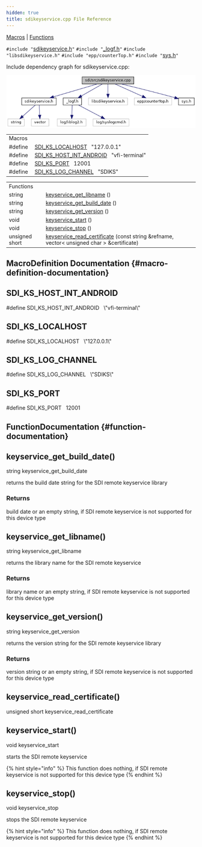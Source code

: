 ```yaml
---
hidden: true
title: sdikeyservice.cpp File Reference
---
```


[Macros](#define-members) \| [Functions](#func-members)

`#include "`<a href="sdikeyservice_8h_source.md">sdikeyservice.h</a>`"`
`#include "`<a href="__logf_8h_source.md">_logf.h</a>`"`
`#include "libsdikeyservice.h"`
`#include "epp/counterTop.h"`
`#include "`<a href="sys_8h_source.md">sys.h</a>`"`

Include dependency graph for sdikeyservice.cpp:

![](sdikeyservice_8cpp__incl.png)

|  |  |
|----|----|
| Macros |  |
| #define  | [SDI_KS_LOCALHOST](#a9c5d4c71dc8376183e2a56b4e3912f2c)   \"127.0.0.1\" |
| #define  | [SDI_KS_HOST_INT_ANDROID](#ab2018ee2cc3fdb3ebc9317ed23c3615b)   \"vfi-terminal\" |
| #define  | [SDI_KS_PORT](#aafcd34a5dc43606c57b4b9c8b0cbea11)   12001 |
| #define  | [SDI_KS_LOG_CHANNEL](#afe721ff5529fb139bd8ba375599d500a)   \"SDIKS\" |

|  |  |
|----|----|
| Functions |  |
| string  | [keyservice_get_libname](#ade45a421d3a30912d254dc9fbee2ba2a) () |
| string  | [keyservice_get_build_date](#a5b89ea49a6fdb8f2f7f1821ea9636915) () |
| string  | [keyservice_get_version](#af9ab59e3a46544a91b38f6f458c3dd37) () |
| void  | [keyservice_start](#aff15ff808005686075653f803fad5a00) () |
| void  | [keyservice_stop](#a9e49df21fedb4d23fc8c0ea2f8b6f4e0) () |
| unsigned short  | [keyservice_read_certificate](#a9a4d0843e4abfa130e3cac563376c8e1) (const string &refname, vector\< unsigned char \> &certificate) |

## MacroDefinition Documentation {#macro-definition-documentation}

## SDI_KS_HOST_INT_ANDROID <a href="#ab2018ee2cc3fdb3ebc9317ed23c3615b" id="ab2018ee2cc3fdb3ebc9317ed23c3615b"></a>

<p>#define SDI_KS_HOST_INT_ANDROID   \"vfi-terminal\"</p>

## SDI_KS_LOCALHOST <a href="#a9c5d4c71dc8376183e2a56b4e3912f2c" id="a9c5d4c71dc8376183e2a56b4e3912f2c"></a>

<p>#define SDI_KS_LOCALHOST   \"127.0.0.1\"</p>

## SDI_KS_LOG_CHANNEL <a href="#afe721ff5529fb139bd8ba375599d500a" id="afe721ff5529fb139bd8ba375599d500a"></a>

<p>#define SDI_KS_LOG_CHANNEL   \"SDIKS\"</p>

## SDI_KS_PORT <a href="#aafcd34a5dc43606c57b4b9c8b0cbea11" id="aafcd34a5dc43606c57b4b9c8b0cbea11"></a>

<p>#define SDI_KS_PORT   12001</p>

## FunctionDocumentation {#function-documentation}

## keyservice_get_build_date() <a href="#a5b89ea49a6fdb8f2f7f1821ea9636915" id="a5b89ea49a6fdb8f2f7f1821ea9636915"></a>

<p>string keyservice_get_build_date</p>

returns the build date string for the SDI remote keyservice library

### Returns

build date or an empty string, if SDI remote keyservice is not supported for this device type

## keyservice_get_libname() <a href="#ade45a421d3a30912d254dc9fbee2ba2a" id="ade45a421d3a30912d254dc9fbee2ba2a"></a>

<p>string keyservice_get_libname</p>

returns the library name for the SDI remote keyservice

### Returns

library name or an empty string, if SDI remote keyservice is not supported for this device type

## keyservice_get_version() <a href="#af9ab59e3a46544a91b38f6f458c3dd37" id="af9ab59e3a46544a91b38f6f458c3dd37"></a>

<p>string keyservice_get_version</p>

returns the version string for the SDI remote keyservice library

### Returns

version string or an empty string, if SDI remote keyservice is not supported for this device type

## keyservice_read_certificate() <a href="#a9a4d0843e4abfa130e3cac563376c8e1" id="a9a4d0843e4abfa130e3cac563376c8e1"></a>

<p>unsigned short keyservice_read_certificate</p>

## keyservice_start() <a href="#aff15ff808005686075653f803fad5a00" id="aff15ff808005686075653f803fad5a00"></a>

<p>void keyservice_start</p>

starts the SDI remote keyservice

{% hint style="info" %}
This function does nothing, if SDI remote keyservice is not supported for this device type
{% endhint %}

## keyservice_stop() <a href="#a9e49df21fedb4d23fc8c0ea2f8b6f4e0" id="a9e49df21fedb4d23fc8c0ea2f8b6f4e0"></a>

<p>void keyservice_stop</p>

stops the SDI remote keyservice

{% hint style="info" %}
This function does nothing, if SDI remote keyservice is not supported for this device type
{% endhint %}
